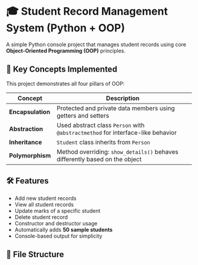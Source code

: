 # 🎓 Student Record Management System (Python + OOP)

A simple Python console project that manages student records using core **Object-Oriented Programming (OOP)** principles.

## 🧠 Key Concepts Implemented

This project demonstrates all four pillars of OOP:

| Concept         | Description                                                                          |
|-----------------|--------------------------------------------------------------------------------------|
| **Encapsulation** | Protected and private data members using getters and setters                       |
| **Abstraction**   | Used abstract class `Person` with `@abstractmethod` for interface-like behavior     |
| **Inheritance**   | `Student` class inherits from `Person`                                              |
| **Polymorphism**  | Method overriding: `show_details()` behaves differently based on the object         |

## 🛠 Features

- Add new student records
- View all student records
- Update marks of a specific student
- Delete student record
- Constructor and destructor usage
- Automatically adds **50 sample students**
- Console-based output for simplicity

## 📁 File Structure

